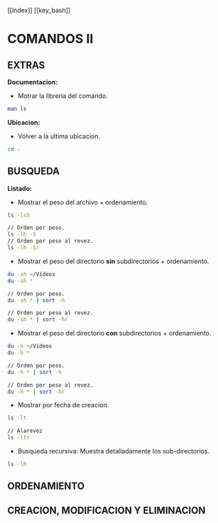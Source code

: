 [[index]]
[[key_bash]]

# COMANDOS II


## EXTRAS

**Documentacion:**
- Motrar la libreria del comando.
```bash
man ls
```
**Ubicacion:**
- Volver a la ultima ubicacion.
```bash
cd -
```


## BUSQUEDA

**Listado:**
- Mostrar el peso del archivo + ordenamiento.
```bash
ls -lsh

// Orden por peso.
ls -lh -S
// Orden por peso al revez.
ls -lh -Sr
```

- Mostrar el peso del directorio __sin__ subdirectorios + ordenamiento. 
```bash
du -sh ~/Vídeos
du -sh *

// Orden por peso.
du -sh * | sort -h

// Orden por peso al revez.
du -sh * | sort -hr
```

- Mostrar el peso del directorio __con__ subdirectorios + ordenamiento.
```bash
du -h ~/Vídeos
du -h *

// Orden por peso.
du -h * | sort -h

// Orden por peso al revez.
du -h * | sort -hr
```

- Mostrar por fecha de creacion.
```bash
ls -lt

// Alarevez
ls -ltr
```

- Busqueda recursiva: Muestra detalladamente los sub-directorios.
```bash
ls -lR
```


## ORDENAMIENTO



## CREACION, MODIFICACION Y ELIMINACION














